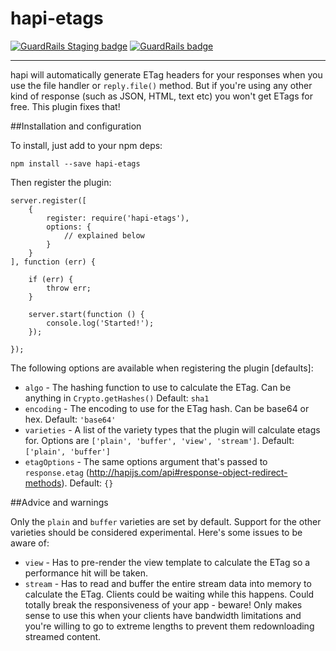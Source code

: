 # hapi-etags

[![GuardRails Staging badge](https://badges.staging.guardrails.io/fictional-tribble/mtharrison--hapi-etags.svg)](https://www.staging.guardrails.io) [![GuardRails badge](https://badges.production.guardrails.io/fictional-tribble/mtharrison--hapi-etags.svg)](https://www.guardrails.io)

---

hapi will automatically generate ETag headers for your responses when you use the file handler or `reply.file()` method. But if you're using any other kind of response (such as JSON, HTML, text etc) you won't get ETags for free. This plugin fixes that!

##Installation and configuration

To install, just add to your npm deps:

	npm install --save hapi-etags
	
Then register the plugin:

	server.register([
	    {
	        register: require('hapi-etags'),
	        options: {
				// explained below
	        }
	    }
	], function (err) {
	
	    if (err) {
	        throw err;
	    }
	
	    server.start(function () {
	        console.log('Started!');
	    });
	
	});
	
The following options are available when registering the plugin [defaults]:

* `algo` - The hashing function to use to calculate the ETag. Can be anything in `Crypto.getHashes()` Default: `sha1`
* `encoding` - The encoding to use for the ETag hash. Can be base64 or hex. Default: `'base64'`
* `varieties` - A list of the variety types that the plugin will calculate etags for. Options are `['plain', 'buffer', 'view', 'stream']`. Default: `['plain', 'buffer']`
* `etagOptions` - The same options argument that's passed to `response.etag` (http://hapijs.com/api#response-object-redirect-methods). Default: `{}`

##Advice and warnings

Only the `plain` and `buffer` varieties are set by default. Support for the other varieties should be considered experimental. Here's some issues to be aware of:

* `view` - Has to pre-render the view template to calculate the ETag so a performance hit will be taken.
* `stream` - Has to read and buffer the entire stream data into memory to calculate the ETag. Clients could be waiting while this happens. Could totally break the responsiveness of your app - beware! Only makes sense to use this when your clients have bandwidth limitations and you're willing to go to extreme lengths to prevent them redownloading streamed content.